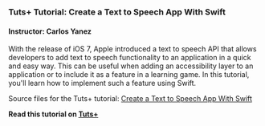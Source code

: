 ### Tuts+ Tutorial: Create a Text to Speech App With Swift

#### Instructor: Carlos Yanez

With the release of iOS 7, Apple introduced a text to speech API that allows developers to add text to speech functionality to an application in a quick and easy way. This can be useful when adding an accessibility layer to an application or to include it as a feature in a learning game. In this tutorial, you'll learn how to implement such a feature using Swift.

Source files for the Tuts+ tutorial: [Create a Text to Speech App With Swift](http://code.tutsplus.com/tutorials/create-a-text-to-speech-app-with-swift--cms-22229)

**Read this tutorial on [Tuts+](https://code.tutsplus.com)**
